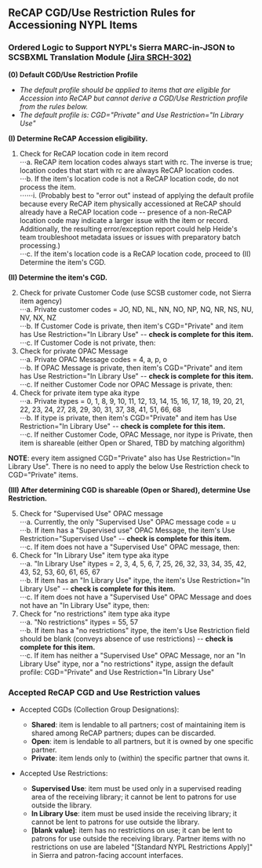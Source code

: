 ## ReCAP CGD/Use Restriction Rules for Accessioning NYPL Items
### Ordered Logic to Support NYPL's Sierra MARC-in-JSON to SCSBXML Translation Module [(Jira SRCH-302)](https://jira.nypl.org/browse/SRCH-302)  
  
**(0) Default CGD/Use Restriction Profile**  

* *The default profile should be applied to items that are eligible for Accession into ReCAP but cannot derive a CGD/Use Restriction profile from the rules below.*  
* *The default profile is: CGD="Private" and Use Restriction="In Library Use"*  
  
**(I) Determine ReCAP Accession eligibility.**  
1. Check for ReCAP location code in item record  
⋅⋅⋅a. ReCAP item location codes always start with rc. The inverse is true; location codes that start with rc are always ReCAP location codes.  
⋅⋅⋅b. If the item's location code is not a ReCAP location code, do not process the item.  
⋅⋅⋅⋅⋅⋅i. (Probably best to "error out" instead of applying the default profile because every ReCAP item physically accessioned at ReCAP should already have a ReCAP location code -- presence of a non-ReCAP location code may indicate a larger issue with the item or record. Additionally, the resulting error/exception report could help Heide's team troubleshoot metadata issues or issues with preparatory batch processing.)  
⋅⋅⋅c. If the item's location code is a ReCAP location code, proceed to (II) Determine the item's CGD.  

**(II) Determine the item's CGD.**  
  
2. Check for private Customer Code (use SCSB customer code, not Sierra item agency)  
⋅⋅⋅a. Private customer codes = JO, ND, NL, NN, NO, NP, NQ, NR, NS, NU, NV, NX, NZ  
⋅⋅⋅b. If Customer Code is private, then item's  CGD="Private" and item has Use Restriction="In Library Use" -- **check is complete for this item.**  
⋅⋅⋅c. If Customer Code is not private, then:  
3. Check for private OPAC Message  
⋅⋅⋅a. Private OPAC Message codes = 4, a, p, o  
⋅⋅⋅b. If OPAC Message is private, then item's  CGD="Private" and item has Use Restriction="In Library Use" -- **check is complete for this item.**  
⋅⋅⋅c. If neither Customer Code nor OPAC Message is private, then:  
4. Check for private item type aka itype  
⋅⋅⋅a. Private itypes = 0, 1, 8, 9, 10, 11, 12, 13, 14, 15, 16, 17, 18, 19, 20, 21, 22, 23, 24, 27, 28, 29, 30, 31, 37, 38, 41, 51, 66, 68  
⋅⋅⋅b. If itype is private, then item's  CGD="Private" and item has Use Restriction="In Library Use" -- **check is complete for this item.**  
⋅⋅⋅c. If neither Customer Code, OPAC Message, nor itype is Private, then item is shareable (either Open or Shared, TBD by matching algorithm)  

**NOTE**: every item assigned CGD="Private" also has Use Restriction="In Library Use". There is no need to apply the below Use Restriction check to CGD="Private" items.

**(III) After determining CGD is shareable (Open or Shared), determine Use Restriction.**  
  
5. Check for "Supervised Use" OPAC message  
⋅⋅⋅a. Currently, the only "Supervised Use" OPAC message code = u  
⋅⋅⋅b. If item has a "Supervised use" OPAC Message, the item's Use Restriction="Supervised Use" -- **check is complete for this item.**  
⋅⋅⋅c. If item does not have a "Supervised Use" OPAC message, then:  
6. Check for "In Library Use" item type aka itype  
⋅⋅⋅a. "In Library Use" itypes = 2, 3, 4, 5, 6, 7, 25, 26, 32, 33, 34, 35, 42, 43, 52, 53, 60, 61, 65, 67  
⋅⋅⋅b. If item has an "In Library Use" itype, the item's Use Restriction="In Library Use" -- **check is complete for this item.**  
⋅⋅⋅c. If item does not have a "Supervised Use" OPAC Message and does not have an "In Library Use" itype, then:  
7. Check for "no restrictions" item type aka itype  
⋅⋅⋅a. "No restrictions" itypes = 55, 57  
⋅⋅⋅b. If item has a "no restrictions" itype, the item's Use Restriction field should be blank (conveys absence of use restrictions) -- **check is complete for this item.**  
⋅⋅⋅c. If item has neither a "Supervised Use" OPAC Message, nor an "In Library Use" itype, nor a "no restrictions" itype, assign the default profile: CGD="Private" and Use Restriction="In Library Use"  
  
### Accepted ReCAP CGD and Use Restriction values  

* Accepted CGDs (Collection Group Designations):  
  * **Shared**: item is lendable to all partners; cost of maintaining item is shared among ReCAP partners; dupes can be discarded.  
  * **Open**: item is lendable to all partners, but it is owned by one specific partner.  
  * **Private**: item lends only to (within) the specific partner that owns it.  

* Accepted Use Restrictions:  
  * **Supervised Use**: item must be used only in a supervised reading area of the receiving library; it cannot be lent to patrons for use outside the library.  
  * **In Library Use**: item must be used inside the receiving library; it cannot be lent to patrons for use outside the library.  
  * **[blank value]**: item has no restrictions on use; it can be lent to patrons for use outside the receiving library. Partner items with no restrictions on use are labeled "[Standard NYPL Restrictions Apply]" in Sierra and patron-facing account interfaces.  
